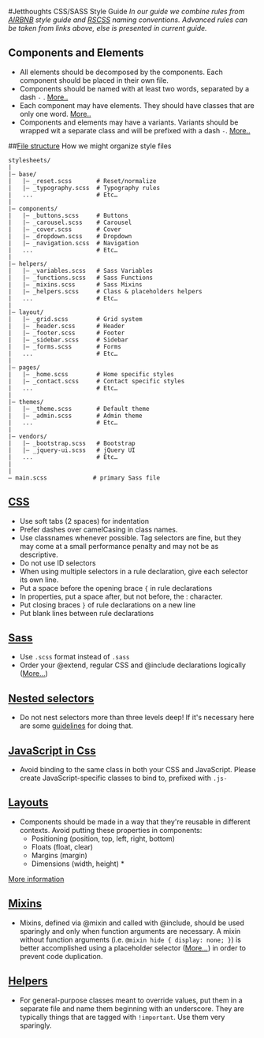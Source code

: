 #Jetthoughts CSS/SASS Style Guide
_In our guide we combine rules from [AIRBNB](https://github.com/airbnb/css) style guide and [RSCSS](http://rscss.io/) naming conventions. Advanced rules can be taken from links above, else is presented in current guide._

## Components and Elements
- All elements should be decomposed by the components. Each component should be placed in their own file. 
- Components should be named with at least two words, separated by a dash `-` . [More..](http://rscss.io/components.html)
- Each component may have elements. They should have classes that are only one word. [More..](http://rscss.io/elements.html)
- Components and elements may have a variants. Variants should be wrapped wit a separate class and will be prefixed with a dash `-`. [More..](http://rscss.io/variants.html)

##[File structure](http://www.sitepoint.com/architecture-sass-project/)
  How we might organize style files 
  ```
  stylesheets/ 
  | 
  |– base/ 
  |   |– _reset.scss       # Reset/normalize 
  |   |– _typography.scss  # Typography rules 
  |   ...                  # Etc… 
  | 
  |– components/ 
  |   |– _buttons.scss     # Buttons 
  |   |– _carousel.scss    # Carousel 
  |   |– _cover.scss       # Cover 
  |   |– _dropdown.scss    # Dropdown 
  |   |– _navigation.scss  # Navigation 
  |   ...                  # Etc… 
  | 
  |– helpers/ 
  |   |– _variables.scss   # Sass Variables 
  |   |– _functions.scss   # Sass Functions 
  |   |– _mixins.scss      # Sass Mixins 
  |   |– _helpers.scss     # Class & placeholders helpers 
  |   ...                  # Etc… 
  | 
  |– layout/ 
  |   |– _grid.scss        # Grid system 
  |   |– _header.scss      # Header 
  |   |– _footer.scss      # Footer 
  |   |– _sidebar.scss     # Sidebar 
  |   |– _forms.scss       # Forms 
  |   ...                  # Etc… 
  | 
  |– pages/ 
  |   |– _home.scss        # Home specific styles 
  |   |– _contact.scss     # Contact specific styles 
  |   ...                  # Etc… 
  | 
  |– themes/ 
  |   |– _theme.scss       # Default theme 
  |   |– _admin.scss       # Admin theme 
  |   ...                  # Etc… 
  | 
  |– vendors/ 
  |   |– _bootstrap.scss   # Bootstrap 
  |   |– _jquery-ui.scss   # jQuery UI 
  |   ...                  # Etc… 
  | 
  | 
  – main.scss             # primary Sass file
  ``` 
   
## [CSS](https://github.com/airbnb/css#css)
- Use soft tabs (2 spaces) for indentation
- Prefer dashes over camelCasing in class names. 
- Use classnames whenever possible. Tag selectors are fine, but they may come at a small performance penalty and may not be as descriptive.
- Do not use ID selectors
- When using multiple selectors in a rule declaration, give each selector its own line.
- Put a space before the opening brace `{` in rule declarations
- In properties, put a space after, but not before, the : character.
- Put closing braces `}` of rule declarations on a new line
- Put blank lines between rule declarations

## [Sass](https://github.com/airbnb/css#sass)
- Use `.scss`  format instead of `.sass`
- Order your @extend, regular CSS and @include declarations logically ([More...](https://github.com/airbnb/css#ordering-of-property-declarations))

## [Nested selectors](https://github.com/airbnb/css#nested-selectors)
- Do not nest selectors more than three levels deep! If it's necessary here are some [guidelines](http://rscss.io/nested-components.html) for doing that.

## [JavaScript in Css](https://github.com/airbnb/css#javascript-hooks)
- Avoid binding to the same class in both your CSS and JavaScript. Please create JavaScript-specific classes to bind to, prefixed with `.js-`

## [Layouts](http://rscss.io/layouts.html)
* Components should be made in a way that they're reusable in different contexts. Avoid putting these properties in components:
  * Positioning (position, top, left, right, bottom)
  * Floats (float, clear)
  * Margins (margin)
  * Dimensions (width, height) *

[More information](http://rscss.io/layouts.html)

## [Mixins](https://github.com/airbnb/css#mixins)
- Mixins, defined via @mixin and called with @include, should be used sparingly and only when function arguments are necessary. A mixin without function arguments (i.e. `@mixin hide { display: none; }`) is better accomplished using a placeholder selector ([More...](https://github.com/airbnb/css#placeholders)) in order to prevent code duplication.

## [Helpers](http://rscss.io/helpers.html)
- For general-purpose classes meant to override values, put them in a separate file and name them beginning with an underscore. They are typically things that are tagged with `!important`. Use them very sparingly.

